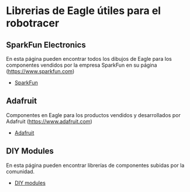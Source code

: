 # Librerias de Eagle útiles para el robotracer

## SparkFun Electronics
En esta página pueden encontrar todos los dibujos de Eagle para los componentes vendidos por la empresa SparkFun en su página  (https://www.sparkfun.com)
* [SparkFun](https://github.com/sparkfun/SparkFun-Eagle-Libraries)

## Adafruit
Componentes en Eagle para los productos vendidos y desarrollados por Adafruit (https://www.adafruit.com)
* [Adafruit](https://github.com/adafruit/Adafruit-Eagle-Library)

## DIY Modules
En esta página pueden encontrar librerías de componentes subidas por la comunidad.
* [DIY modules](https://www.diymodules.org)
